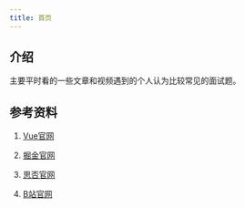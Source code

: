 ```yaml
---
title: 首页
---
```


## 介绍

主要平时看的一些文章和视频遇到的个人认为比较常见的面试题。


## 参考资料

1. [Vue官网](https://cn.vuejs.org/)

2. [掘金官网](https://juejin.im/timeline)

3. [思否官网](https://segmentfault.com/)

4. [B站官网](https://www.bilibili.com/)


